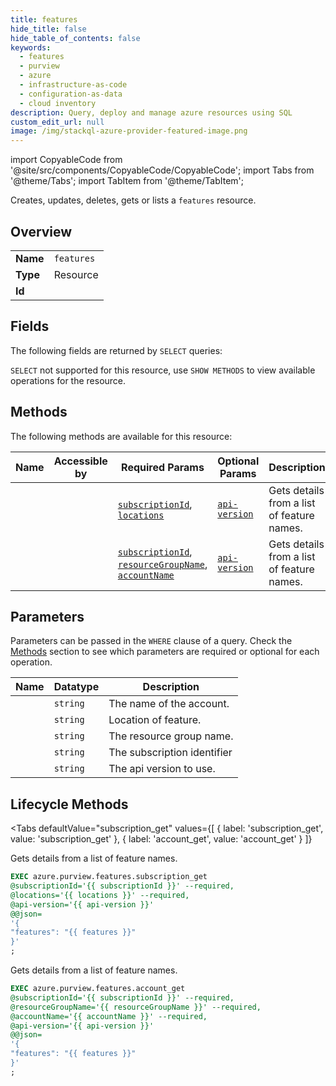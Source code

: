 ```yaml
--- 
title: features
hide_title: false
hide_table_of_contents: false
keywords:
  - features
  - purview
  - azure
  - infrastructure-as-code
  - configuration-as-data
  - cloud inventory
description: Query, deploy and manage azure resources using SQL
custom_edit_url: null
image: /img/stackql-azure-provider-featured-image.png
---
```


import CopyableCode from '@site/src/components/CopyableCode/CopyableCode';
import Tabs from '@theme/Tabs';
import TabItem from '@theme/TabItem';

Creates, updates, deletes, gets or lists a <code>features</code> resource.

## Overview
<table><tbody>
<tr><td><b>Name</b></td><td><code>features</code></td></tr>
<tr><td><b>Type</b></td><td>Resource</td></tr>
<tr><td><b>Id</b></td><td><CopyableCode code="azure.purview.features" /></td></tr>
</tbody></table>

## Fields

The following fields are returned by `SELECT` queries:

`SELECT` not supported for this resource, use `SHOW METHODS` to view available operations for the resource.


## Methods

The following methods are available for this resource:

<table>
<thead>
    <tr>
    <th>Name</th>
    <th>Accessible by</th>
    <th>Required Params</th>
    <th>Optional Params</th>
    <th>Description</th>
    </tr>
</thead>
<tbody>
<tr>
    <td><a href="#subscription_get"><CopyableCode code="subscription_get" /></a></td>
    <td><CopyableCode code="exec" /></td>
    <td><a href="#parameter-subscriptionId"><code>subscriptionId</code></a>, <a href="#parameter-locations"><code>locations</code></a></td>
    <td><a href="#parameter-api-version"><code>api-version</code></a></td>
    <td>Gets details from a list of feature names.</td>
</tr>
<tr>
    <td><a href="#account_get"><CopyableCode code="account_get" /></a></td>
    <td><CopyableCode code="exec" /></td>
    <td><a href="#parameter-subscriptionId"><code>subscriptionId</code></a>, <a href="#parameter-resourceGroupName"><code>resourceGroupName</code></a>, <a href="#parameter-accountName"><code>accountName</code></a></td>
    <td><a href="#parameter-api-version"><code>api-version</code></a></td>
    <td>Gets details from a list of feature names.</td>
</tr>
</tbody>
</table>

## Parameters

Parameters can be passed in the `WHERE` clause of a query. Check the [Methods](#methods) section to see which parameters are required or optional for each operation.

<table>
<thead>
    <tr>
    <th>Name</th>
    <th>Datatype</th>
    <th>Description</th>
    </tr>
</thead>
<tbody>
<tr id="parameter-accountName">
    <td><CopyableCode code="accountName" /></td>
    <td><code>string</code></td>
    <td>The name of the account.</td>
</tr>
<tr id="parameter-locations">
    <td><CopyableCode code="locations" /></td>
    <td><code>string</code></td>
    <td>Location of feature.</td>
</tr>
<tr id="parameter-resourceGroupName">
    <td><CopyableCode code="resourceGroupName" /></td>
    <td><code>string</code></td>
    <td>The resource group name.</td>
</tr>
<tr id="parameter-subscriptionId">
    <td><CopyableCode code="subscriptionId" /></td>
    <td><code>string</code></td>
    <td>The subscription identifier</td>
</tr>
<tr id="parameter-api-version">
    <td><CopyableCode code="api-version" /></td>
    <td><code>string</code></td>
    <td>The api version to use.</td>
</tr>
</tbody>
</table>

## Lifecycle Methods

<Tabs
    defaultValue="subscription_get"
    values={[
        { label: 'subscription_get', value: 'subscription_get' },
        { label: 'account_get', value: 'account_get' }
    ]}
>
<TabItem value="subscription_get">

Gets details from a list of feature names.

```sql
EXEC azure.purview.features.subscription_get 
@subscriptionId='{{ subscriptionId }}' --required, 
@locations='{{ locations }}' --required, 
@api-version='{{ api-version }}' 
@@json=
'{
"features": "{{ features }}"
}'
;
```
</TabItem>
<TabItem value="account_get">

Gets details from a list of feature names.

```sql
EXEC azure.purview.features.account_get 
@subscriptionId='{{ subscriptionId }}' --required, 
@resourceGroupName='{{ resourceGroupName }}' --required, 
@accountName='{{ accountName }}' --required, 
@api-version='{{ api-version }}' 
@@json=
'{
"features": "{{ features }}"
}'
;
```
</TabItem>
</Tabs>
